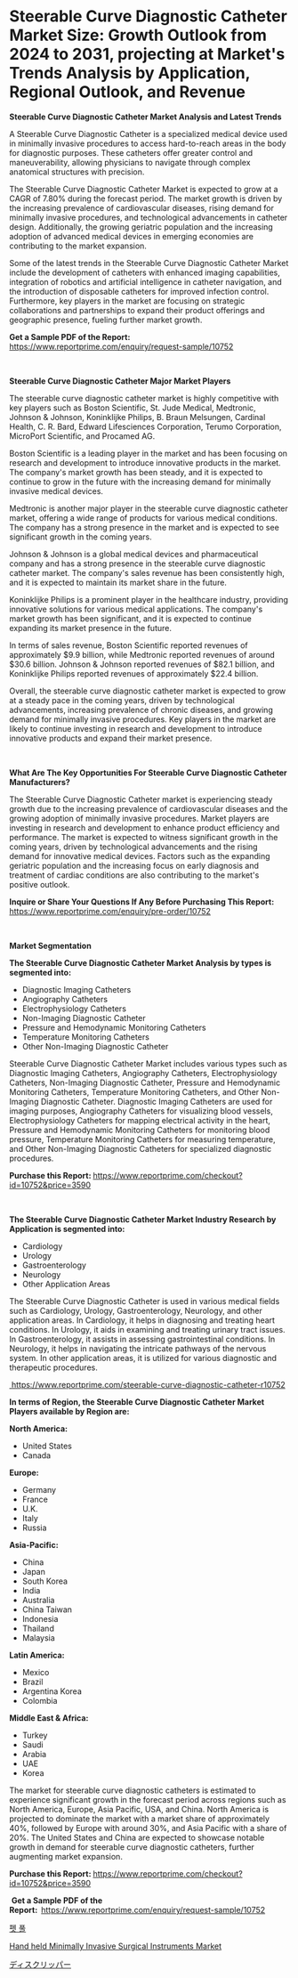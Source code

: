<p><h1>Steerable Curve Diagnostic Catheter Market Size: Growth Outlook from 2024 to 2031, projecting at Market's Trends Analysis by Application, Regional Outlook, and Revenue</h1></p><p><strong>Steerable Curve Diagnostic Catheter Market Analysis and Latest Trends</strong></p>
<p><p>A Steerable Curve Diagnostic Catheter is a specialized medical device used in minimally invasive procedures to access hard-to-reach areas in the body for diagnostic purposes. These catheters offer greater control and maneuverability, allowing physicians to navigate through complex anatomical structures with precision.</p><p>The Steerable Curve Diagnostic Catheter Market is expected to grow at a CAGR of 7.80% during the forecast period. The market growth is driven by the increasing prevalence of cardiovascular diseases, rising demand for minimally invasive procedures, and technological advancements in catheter design. Additionally, the growing geriatric population and the increasing adoption of advanced medical devices in emerging economies are contributing to the market expansion.</p><p>Some of the latest trends in the Steerable Curve Diagnostic Catheter Market include the development of catheters with enhanced imaging capabilities, integration of robotics and artificial intelligence in catheter navigation, and the introduction of disposable catheters for improved infection control. Furthermore, key players in the market are focusing on strategic collaborations and partnerships to expand their product offerings and geographic presence, fueling further market growth.</p></p>
<p><strong>Get a Sample PDF of the Report:&nbsp;</strong> <a href="https://www.reportprime.com/enquiry/request-sample/10752">https://www.reportprime.com/enquiry/request-sample/10752</a></p>
<p>&nbsp;</p>
<p><strong>Steerable Curve Diagnostic Catheter Major Market Players</strong></p>
<p><p>The steerable curve diagnostic catheter market is highly competitive with key players such as Boston Scientific, St. Jude Medical, Medtronic, Johnson & Johnson, Koninklijke Philips, B. Braun Melsungen, Cardinal Health, C. R. Bard, Edward Lifesciences Corporation, Terumo Corporation, MicroPort Scientific, and Procamed AG.</p><p>Boston Scientific is a leading player in the market and has been focusing on research and development to introduce innovative products in the market. The company's market growth has been steady, and it is expected to continue to grow in the future with the increasing demand for minimally invasive medical devices.</p><p>Medtronic is another major player in the steerable curve diagnostic catheter market, offering a wide range of products for various medical conditions. The company has a strong presence in the market and is expected to see significant growth in the coming years.</p><p>Johnson & Johnson is a global medical devices and pharmaceutical company and has a strong presence in the steerable curve diagnostic catheter market. The company's sales revenue has been consistently high, and it is expected to maintain its market share in the future.</p><p>Koninklijke Philips is a prominent player in the healthcare industry, providing innovative solutions for various medical applications. The company's market growth has been significant, and it is expected to continue expanding its market presence in the future.</p><p>In terms of sales revenue, Boston Scientific reported revenues of approximately $9.9 billion, while Medtronic reported revenues of around $30.6 billion. Johnson & Johnson reported revenues of $82.1 billion, and Koninklijke Philips reported revenues of approximately $22.4 billion.</p><p>Overall, the steerable curve diagnostic catheter market is expected to grow at a steady pace in the coming years, driven by technological advancements, increasing prevalence of chronic diseases, and growing demand for minimally invasive procedures. Key players in the market are likely to continue investing in research and development to introduce innovative products and expand their market presence.</p></p>
<p>&nbsp;</p>
<p><strong>What Are The Key Opportunities For Steerable Curve Diagnostic Catheter Manufacturers?</strong></p>
<p><p>The Steerable Curve Diagnostic Catheter market is experiencing steady growth due to the increasing prevalence of cardiovascular diseases and the growing adoption of minimally invasive procedures. Market players are investing in research and development to enhance product efficiency and performance. The market is expected to witness significant growth in the coming years, driven by technological advancements and the rising demand for innovative medical devices. Factors such as the expanding geriatric population and the increasing focus on early diagnosis and treatment of cardiac conditions are also contributing to the market's positive outlook.</p></p>
<p><strong>Inquire or Share Your Questions If Any Before Purchasing This Report:</strong> <a href="https://www.reportprime.com/enquiry/pre-order/10752">https://www.reportprime.com/enquiry/pre-order/10752</a></p>
<p>&nbsp;</p>
<p><strong>Market Segmentation</strong></p>
<p><strong>The Steerable Curve Diagnostic Catheter Market Analysis by types is segmented into:</strong></p>
<p><ul><li>Diagnostic Imaging Catheters</li><li>Angiography Catheters</li><li>Electrophysiology Catheters</li><li>Non-Imaging Diagnostic Catheter</li><li>Pressure and Hemodynamic Monitoring Catheters</li><li>Temperature Monitoring Catheters</li><li>Other Non-Imaging Diagnostic Catheter</li></ul></p>
<p><p>Steerable Curve Diagnostic Catheter Market includes various types such as Diagnostic Imaging Catheters, Angiography Catheters, Electrophysiology Catheters, Non-Imaging Diagnostic Catheter, Pressure and Hemodynamic Monitoring Catheters, Temperature Monitoring Catheters, and Other Non-Imaging Diagnostic Catheter. Diagnostic Imaging Catheters are used for imaging purposes, Angiography Catheters for visualizing blood vessels, Electrophysiology Catheters for mapping electrical activity in the heart, Pressure and Hemodynamic Monitoring Catheters for monitoring blood pressure, Temperature Monitoring Catheters for measuring temperature, and Other Non-Imaging Diagnostic Catheters for specialized diagnostic procedures.</p></p>
<p><strong>Purchase this Report:&nbsp;</strong><a href="https://www.reportprime.com/checkout?id=10752&price=3590">https://www.reportprime.com/checkout?id=10752&price=3590</a></p>
<p>&nbsp;</p>
<p><strong>The Steerable Curve Diagnostic Catheter Market Industry Research by Application is segmented into:</strong></p>
<p><ul><li>Cardiology</li><li>Urology</li><li>Gastroenterology</li><li>Neurology</li><li>Other Application Areas</li></ul></p>
<p><p>The Steerable Curve Diagnostic Catheter is used in various medical fields such as Cardiology, Urology, Gastroenterology, Neurology, and other application areas. In Cardiology, it helps in diagnosing and treating heart conditions. In Urology, it aids in examining and treating urinary tract issues. In Gastroenterology, it assists in assessing gastrointestinal conditions. In Neurology, it helps in navigating the intricate pathways of the nervous system. In other application areas, it is utilized for various diagnostic and therapeutic procedures.</p></p>
<p><a href="https://www.reportprime.com/steerable-curve-diagnostic-catheter-r10752">&nbsp;https://www.reportprime.com/steerable-curve-diagnostic-catheter-r10752</a></p>
<p><strong>In terms of Region, the Steerable Curve Diagnostic Catheter Market Players available by Region are:</strong></p>
<p>
    <p> <strong> North America: </strong>
        <ul>
            <li>United States</li>
            <li>Canada</li>
        </ul>
        </p> 
    <p> <strong> Europe: </strong>
        <ul>
            <li>Germany</li>
            <li>France</li>
            <li>U.K.</li>
            <li>Italy</li>
            <li>Russia</li>
        </ul>
        </p> 
    <p> <strong> Asia-Pacific: </strong>
        <ul>
            <li>China</li>
            <li>Japan</li>
            <li>South Korea</li>
            <li>India</li>
            <li>Australia</li>
            <li>China Taiwan</li>
            <li>Indonesia</li>
            <li>Thailand</li>
            <li>Malaysia</li>
        </ul>
        </p> 
    <p> <strong> Latin America: </strong>
        <ul>
            <li>Mexico</li>
            <li>Brazil</li>
            <li>Argentina Korea</li>
            <li>Colombia</li>
        </ul>
        </p> 
    <p> <strong> Middle East & Africa: </strong>
        <ul>
            <li>Turkey</li>
            <li>Saudi</li>
            <li>Arabia</li>
            <li>UAE</li>
            <li>Korea</li>
        </ul>
    </p>
    </p>
<p><p>The market for steerable curve diagnostic catheters is estimated to experience significant growth in the forecast period across regions such as North America, Europe, Asia Pacific, USA, and China. North America is projected to dominate the market with a market share of approximately 40%, followed by Europe with around 30%, and Asia Pacific with a share of 20%. The United States and China are expected to showcase notable growth in demand for steerable curve diagnostic catheters, further augmenting market expansion.</p></p>
<p><strong>Purchase this Report: </strong><a href="https://www.reportprime.com/checkout?id=10752&price=3590">https://www.reportprime.com/checkout?id=10752&price=3590</a></p>
<p>&nbsp;<strong>Get a Sample PDF of the Report:&nbsp;&nbsp;</strong><a href="https://www.reportprime.com/enquiry/request-sample/10752">https://www.reportprime.com/enquiry/request-sample/10752</a></p>
<p><strong></strong></p>
<p><p><a href="https://github.com/crfsywufhm81415/Market-Research-Report-List-1/blob/main/428338022093.md">펫 풀</a></p><p><a href="https://github.com/RickHolmes3/Market-Research-Report-List-4/blob/main/hand-held-minimally-invasive-surgical-instruments-market.md">Hand held Minimally Invasive Surgical Instruments Market</a></p><p><a href="https://github.com/zekaoe592392/Market-Research-Report-List-1/blob/main/104460124174.md">ディスクリッパー</a></p></p>